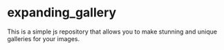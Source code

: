 # expanding_gallery
This is a simple js repository that allows you to make stunning and unique galleries for your images.
